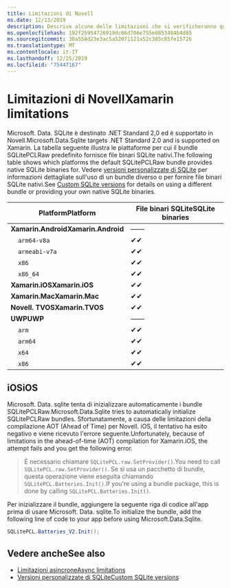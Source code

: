 ```yaml
---
title: Limitazioni di Novell
ms.date: 12/13/2019
description: Descrive alcune delle limitazioni che si verificheranno quando si usa Novell.
ms.openlocfilehash: 192f25954726919dc66d706e755e0853404b4d85
ms.sourcegitcommit: 30a558d23e3ac5a52071121a52c305c85fe15726
ms.translationtype: MT
ms.contentlocale: it-IT
ms.lasthandoff: 12/25/2019
ms.locfileid: "75447167"
---
```

# <a name="xamarin-limitations"></a><span data-ttu-id="444a2-103">Limitazioni di Novell</span><span class="sxs-lookup"><span data-stu-id="444a2-103">Xamarin limitations</span></span>

<span data-ttu-id="444a2-104">Microsoft. Data. SQLite è destinato .NET Standard 2,0 ed è supportato in Novell.</span><span class="sxs-lookup"><span data-stu-id="444a2-104">Microsoft.Data.Sqlite targets .NET Standard 2.0 and is supported on Xamarin.</span></span> <span data-ttu-id="444a2-105">La tabella seguente illustra le piattaforme per cui il bundle SQLitePCLRaw predefinito fornisce file binari SQLite nativi.</span><span class="sxs-lookup"><span data-stu-id="444a2-105">The following table shows which platforms the default SQLitePCLRaw bundle provides native SQLite binaries for.</span></span> <span data-ttu-id="444a2-106">Vedere [versioni personalizzate di SQLite](custom-versions.md) per informazioni dettagliate sull'uso di un bundle diverso o per fornire file binari SQLite nativi.</span><span class="sxs-lookup"><span data-stu-id="444a2-106">See [Custom SQLite versions](custom-versions.md) for details on using a different bundle or providing your own native SQLite binaries.</span></span>

| <span data-ttu-id="444a2-107">Platform</span><span class="sxs-lookup"><span data-stu-id="444a2-107">Platform</span></span> | <span data-ttu-id="444a2-108">File binari SQLite</span><span class="sxs-lookup"><span data-stu-id="444a2-108">SQLite binaries</span></span> |
| --- | --- |
| <span data-ttu-id="444a2-109">**Xamarin.Android**</span><span class="sxs-lookup"><span data-stu-id="444a2-109">**Xamarin.Android**</span></span> | <span data-ttu-id="444a2-110">—</span><span class="sxs-lookup"><span data-stu-id="444a2-110">—</span></span> |
| &nbsp;&nbsp;&nbsp;&nbsp;`arm64-v8a` | <span data-ttu-id="444a2-111">✔</span><span class="sxs-lookup"><span data-stu-id="444a2-111">✔</span></span> |
| &nbsp;&nbsp;&nbsp;&nbsp;`armeabi-v7a` | <span data-ttu-id="444a2-112">✔</span><span class="sxs-lookup"><span data-stu-id="444a2-112">✔</span></span> |
| &nbsp;&nbsp;&nbsp;&nbsp;`x86` | <span data-ttu-id="444a2-113">✔</span><span class="sxs-lookup"><span data-stu-id="444a2-113">✔</span></span> |
| &nbsp;&nbsp;&nbsp;&nbsp;`x86_64` | <span data-ttu-id="444a2-114">✔</span><span class="sxs-lookup"><span data-stu-id="444a2-114">✔</span></span> |
| <span data-ttu-id="444a2-115">**Xamarin.iOS**</span><span class="sxs-lookup"><span data-stu-id="444a2-115">**Xamarin.iOS**</span></span> | <span data-ttu-id="444a2-116">✔</span><span class="sxs-lookup"><span data-stu-id="444a2-116">✔</span></span> |
| <span data-ttu-id="444a2-117">**Xamarin.Mac**</span><span class="sxs-lookup"><span data-stu-id="444a2-117">**Xamarin.Mac**</span></span> | <span data-ttu-id="444a2-118">✔</span><span class="sxs-lookup"><span data-stu-id="444a2-118">✔</span></span> |
| <span data-ttu-id="444a2-119">**Novell. TVOS**</span><span class="sxs-lookup"><span data-stu-id="444a2-119">**Xamarin.TVOS**</span></span> | <span data-ttu-id="444a2-120">✔</span><span class="sxs-lookup"><span data-stu-id="444a2-120">✔</span></span> |
| <span data-ttu-id="444a2-121">**UWP**</span><span class="sxs-lookup"><span data-stu-id="444a2-121">**UWP**</span></span> | <span data-ttu-id="444a2-122">—</span><span class="sxs-lookup"><span data-stu-id="444a2-122">—</span></span> |
| &nbsp;&nbsp;&nbsp;&nbsp;`arm` | <span data-ttu-id="444a2-123">✔</span><span class="sxs-lookup"><span data-stu-id="444a2-123">✔</span></span> |
| &nbsp;&nbsp;&nbsp;&nbsp;`arm64` | <span data-ttu-id="444a2-124">✔</span><span class="sxs-lookup"><span data-stu-id="444a2-124">✔</span></span> |
| &nbsp;&nbsp;&nbsp;&nbsp;`x64` | <span data-ttu-id="444a2-125">✔</span><span class="sxs-lookup"><span data-stu-id="444a2-125">✔</span></span> |
| &nbsp;&nbsp;&nbsp;&nbsp;`x86` | <span data-ttu-id="444a2-126">✔</span><span class="sxs-lookup"><span data-stu-id="444a2-126">✔</span></span> |

## <a name="ios"></a><span data-ttu-id="444a2-127">iOS</span><span class="sxs-lookup"><span data-stu-id="444a2-127">iOS</span></span>

<span data-ttu-id="444a2-128">Microsoft. Data. sqlite tenta di inizializzare automaticamente i bundle SQLitePCLRaw.</span><span class="sxs-lookup"><span data-stu-id="444a2-128">Microsoft.Data.Sqlite tries to automatically initialize SQLitePCLRaw bundles.</span></span> <span data-ttu-id="444a2-129">Sfortunatamente, a causa delle limitazioni della compilazione AOT (Ahead of Time) per Novell. iOS, il tentativo ha esito negativo e viene ricevuto l'errore seguente.</span><span class="sxs-lookup"><span data-stu-id="444a2-129">Unfortunately, because of limitations in the ahead-of-time (AOT) compilation for Xamarin.iOS, the attempt fails and you get the following error.</span></span>

> <span data-ttu-id="444a2-130">È necessario chiamare `SQLitePCL.raw.SetProvider()`.</span><span class="sxs-lookup"><span data-stu-id="444a2-130">You need to call `SQLitePCL.raw.SetProvider()`.</span></span> <span data-ttu-id="444a2-131">Se si usa un pacchetto di bundle, questa operazione viene eseguita chiamando `SQLitePCL.Batteries.Init()`.</span><span class="sxs-lookup"><span data-stu-id="444a2-131">If you're using a bundle package, this is done by calling `SQLitePCL.Batteries.Init()`.</span></span>

<span data-ttu-id="444a2-132">Per inizializzare il bundle, aggiungere la seguente riga di codice all'app prima di usare Microsoft. Data. sqlite.</span><span class="sxs-lookup"><span data-stu-id="444a2-132">To initialize the bundle, add the following line of code to your app before using Microsoft.Data.Sqlite.</span></span>

```csharp
SQLitePCL.Batteries_V2.Init();
```

## <a name="see-also"></a><span data-ttu-id="444a2-133">Vedere anche</span><span class="sxs-lookup"><span data-stu-id="444a2-133">See also</span></span>

* [<span data-ttu-id="444a2-134">Limitazioni asincrone</span><span class="sxs-lookup"><span data-stu-id="444a2-134">Async limitations</span></span>](async.md)
* [<span data-ttu-id="444a2-135">Versioni personalizzate di SQLite</span><span class="sxs-lookup"><span data-stu-id="444a2-135">Custom SQLite versions</span></span>](custom-versions.md)
